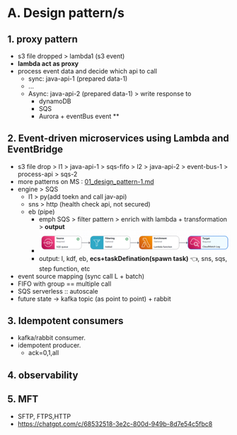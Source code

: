 # A. Design pattern/s
## 1. proxy pattern
- s3 file dropped > lambda1 (s3 event)
- **lambda act as proxy**
- process event data and decide which api to call
  - sync: java-api-1 (prepared data-1)
  - ...
  - Async: java-api-2 (prepared data-1) > write response to 
    - dynamoDB
    - SQS
    - Aurora + eventBus event **

## 2. Event-driven microservices using Lambda and EventBridge
- s3 file drop > l1 > java-api-1 > sqs-fifo > l2 > java-api-2 > event-bus-1 > process-api > sqs-2
- more patterns on MS : [01_design_pattern-1.md](../03_Miscroservice/01_design_pattern-1.md)
- engine > SQS
  - l1 > py(add toekn and call jav-api)
  - sns > http (health check api, not secured)
  - eb (pipe)
    - emph SQS > filter pattern > enrich with lambda + transformation > **output**
    - ![img.png](../../99_img/proj-1/01/img.png)
    - output: l, kdf, eb, **ecs+taskDefination(spawn task)**  :point_left:, sns, sqs, step function, etc
- event source mapping (sync call L + batch)
- FIFO with group == multiple call 
- SQS serverless :: autoscale
- future state -> kafka topic (as point to point) + rabbit

## 3. Idempotent consumers
- kafka/rabbit consumer.
- idempotent producer.
  - ack=0,1,all

## 4. observability

## 5. MFT
- SFTP, FTPS,HTTP
- https://chatgpt.com/c/68532518-3e2c-800d-949b-8d7e54c5fbc8


